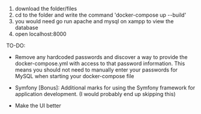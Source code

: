 1. download the folder/files
2. cd to the folder and write the command 'docker-compose up --build'
3. you would need go run apache and mysql on xampp to view the database
4. open localhost:8000

TO-DO:
- Remove any hardcoded passwords and discover a way to provide the docker-compose.yml with access to that password information. This means you should not need to manually enter your passwords for MySQL when starting your docker-compose file
- Symfony [Bonus]: Additional marks for using the Symfony framework for application development. (I would probably end up skipping this)
  
- Make the UI better
